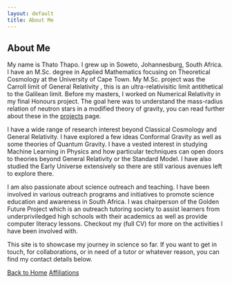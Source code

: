 ```yaml
---
layout: default
title: About Me
---
```


## About Me

My name is Thato Thapo. I grew up in Soweto, Johannesburg, South Africa. I have an M.Sc. degree in Applied Mathematics focusing on Theoretical Cosmology at the University of Cape Town. My M.Sc. project was the Carroll limit of General Relativity , this is an ultra-relativisitic limit antithetical to the Galilean limit. Before my masters, I worked on Numerical Relativity in my final Honours project. The goal here was to understand the mass-radius relation of neutron stars in a modified theory of gravity, you can read further about these in the <a href="https://thatothapo.github.io/projects/" target="_blank">projects</a> page.

I have a wide range of research interest beyond Classical Cosmology and General Relativity. I have explored a few ideas Conformal Gravity as well as some theories of Quantum Gravity. I have a vested interest in studying Machine Learning in Physics and how particular techniques can open doors to theories beyond General Relativity or the Standard Model. I have also studied the Early Universe extensively so there are still various avenues left to explore there.

I am also passionate about science outreach and teaching. I have been involved in various outreach programs and initiatives to promote science education and awareness in South Africa. I was chairperson of the Golden Future Project which is an outreach tutoring society to assist learners from underpriviledged high schools with their academics as well as provide computer literacy lessons. Checkout my (full CV) for more on the activities I have been involved with.

This site is to showcase my journey in science so far. If you want to get in touch, for collaborations, or in need of a tutor or whatever reason, you can find my contact details below.

<div class="button-container">
  <a href="{{ '/' | relative_url }}" class="about-me-button">Back to Home</a>
  <a href="{{ '/affiliations' | relative_url }}" class="about-me-button">Affiliations</a>
</div>
